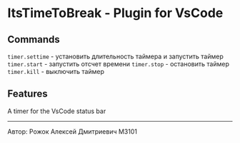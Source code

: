 # ItsTimeToBreak - Plugin for VsCode 

## Commands
```timer.settime``` - установить длительность таймера и запустить таймер
```timer.start``` - запустить отсчет времени
```timer.stop``` - остановить таймер
```timer.kill``` - выключить таймер

## Features
A timer for the VsCode status bar

***

Автор: Рожок Алексей Дмитриевич М3101